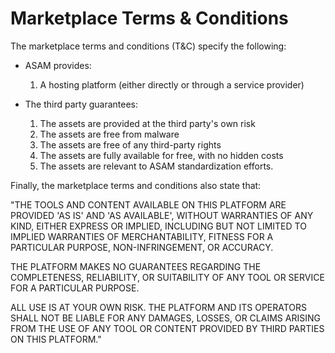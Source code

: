 # Marketplace Terms & Conditions

The marketplace terms and conditions (T&C) specify the following:
  
- ASAM provides:
  
  1. A hosting platform (either directly or through a service provider)
  
- The third party guarantees:
  
  1. The assets are provided at the third party's own risk
  2. The assets are free from malware
  3. The assets are free of any third-party rights
  4. The assets are fully available for free, with no hidden costs
  5. The assets are relevant to ASAM standardization efforts.

Finally, the marketplace terms and conditions also state that:

"THE TOOLS AND CONTENT AVAILABLE ON THIS PLATFORM ARE PROVIDED 'AS IS' AND 'AS AVAILABLE', WITHOUT WARRANTIES OF ANY KIND, EITHER EXPRESS OR IMPLIED, INCLUDING BUT NOT LIMITED TO IMPLIED WARRANTIES OF MERCHANTABILITY, FITNESS FOR A PARTICULAR PURPOSE, NON-INFRINGEMENT, OR ACCURACY. 

THE PLATFORM MAKES NO GUARANTEES REGARDING THE COMPLETENESS, RELIABILITY, OR SUITABILITY OF ANY TOOL OR SERVICE FOR A PARTICULAR PURPOSE. 

ALL USE IS AT YOUR OWN RISK. THE PLATFORM AND ITS OPERATORS SHALL NOT BE LIABLE FOR ANY DAMAGES, LOSSES, OR CLAIMS ARISING FROM THE USE OF ANY TOOL OR CONTENT PROVIDED BY THIRD PARTIES ON THIS PLATFORM."
